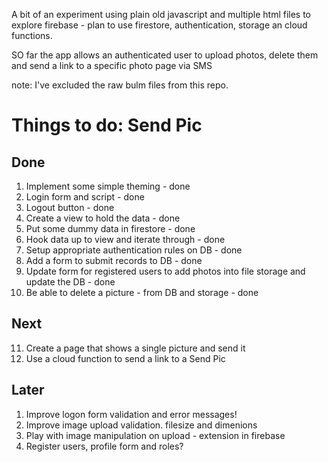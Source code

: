 A bit of an experiment using plain old javascript and multiple html files to explore firebase - plan to use firestore, authentication, storage an cloud functions.

SO far the app allows an authenticated user to upload photos, delete them and send a link to a specific photo page via SMS

note: I've excluded the raw bulm files from this repo.

# Things to do: Send Pic

## Done

1. Implement some simple theming - done
2. Login form and script - done
3. Logout button - done
4. Create a view to hold the data - done
5. Put some dummy data in firestore - done
6. Hook data up to view and iterate through - done
7. Setup appropriate authentication rules on DB - done
8. Add a form to submit records to DB - done
9. Update form for registered users to add photos into file storage and update the DB - done
10. Be able to delete a picture - from DB and storage - done

## Next

11. Create a page that shows a single picture and send it
12. Use a cloud function to send a link to a Send Pic

## Later

1. Improve logon form validation and error messages!
2. Improve image upload validation. filesize and dimenions
3. Play with image manipulation on upload - extension in firebase
4. Register users, profile form and roles?
